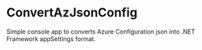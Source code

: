 # ConvertAzJsonConfig
Simple console app to converts Azure Configuration json into .NET Framework appSettings format.
